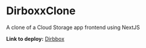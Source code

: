 # DirboxxClone
A clone of a Cloud Storage app frontend using NextJS

**Link to deploy:** [Dirbbox](https://dirboxx-clone.vercel.app/)